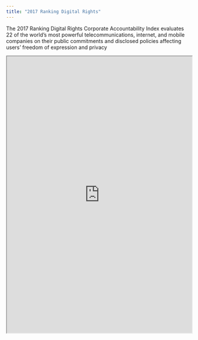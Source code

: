```yaml
---
title: "2017 Ranking Digital Rights"
---
```


The 2017 Ranking Digital Rights Corporate Accountability Index evaluates 22 of the world’s most powerful telecommunications, internet, and mobile companies on their public commitments and disclosed policies affecting users’ freedom of expression and privacy

<iframe height="750" width="100%" src="https://ewelton.github.io/ktest/wiki.html#2017%20Ranking%20Digital%20Rights"></iframe>
